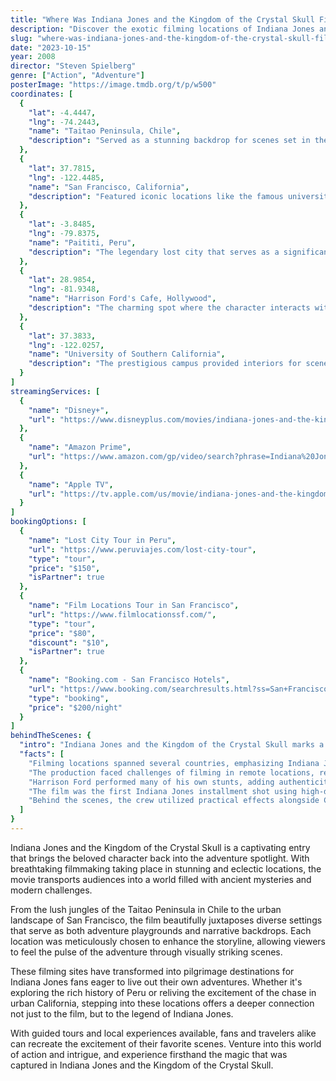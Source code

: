 ```yaml
---
title: "Where Was Indiana Jones and the Kingdom of the Crystal Skull Filmed?"
description: "Discover the exotic filming locations of Indiana Jones and the Kingdom of the Crystal Skull, where thrilling adventures unfold against breathtaking backdrops."
slug: "where-was-indiana-jones-and-the-kingdom-of-the-crystal-skull-filmed"
date: "2023-10-15"
year: 2008
director: "Steven Spielberg"
genre: ["Action", "Adventure"]
posterImage: "https://image.tmdb.org/t/p/w500"
coordinates: [
  { 
    "lat": -4.4447, 
    "lng": -74.2443, 
    "name": "Taitao Peninsula, Chile", 
    "description": "Served as a stunning backdrop for scenes set in the jungles of South America."
  },
  { 
    "lat": 37.7815, 
    "lng": -122.4485, 
    "name": "San Francisco, California", 
    "description": "Featured iconic locations like the famous university that creates a sense of nostalgia and adventure."
  },
  { 
    "lat": -3.8485, 
    "lng": -79.8375, 
    "name": "Paititi, Peru", 
    "description": "The legendary lost city that serves as a significant plot point, representing mystery and discovery."
  },
  { 
    "lat": 28.9854, 
    "lng": -81.9348, 
    "name": "Harrison Ford's Cafe, Hollywood", 
    "description": "The charming spot where the character interacts with others, subtly weaving in the film's essence."
  },
  { 
    "lat": 37.3833, 
    "lng": -122.0257, 
    "name": "University of Southern California", 
    "description": "The prestigious campus provided interiors for scenes emphasizing academic tension and intrigue."
  }
]
streamingServices: [
  {
    "name": "Disney+",
    "url": "https://www.disneyplus.com/movies/indiana-jones-and-the-kingdom-of-the-crystal-skull/7FxdscUulkLr"
  },
  {
    "name": "Amazon Prime",
    "url": "https://www.amazon.com/gp/video/search?phrase=Indiana%20Jones%20and%20the%20Kingdom%20of%20the%20Crystal%20Skull"
  },
  {
    "name": "Apple TV",
    "url": "https://tv.apple.com/us/movie/indiana-jones-and-the-kingdom-of-the-crystal-skull/umc.cmc.2rszq8lzl8pb4e1xjbo9z3gih"
  }
]
bookingOptions: [
  {
    "name": "Lost City Tour in Peru",
    "url": "https://www.peruviajes.com/lost-city-tour",
    "type": "tour",
    "price": "$150",
    "isPartner": true
  },
  {
    "name": "Film Locations Tour in San Francisco",
    "url": "https://www.filmlocationssf.com/",
    "type": "tour",
    "price": "$80",
    "discount": "$10",
    "isPartner": true
  },
  {
    "name": "Booking.com - San Francisco Hotels",
    "url": "https://www.booking.com/searchresults.html?ss=San+Francisco",
    "type": "booking",
    "price": "$200/night"
  }
]
behindTheScenes: {
  "intro": "Indiana Jones and the Kingdom of the Crystal Skull marks a thrilling return of the iconic archaeologist, intertwining action, humor, and adventure within a rich tapestry of global locations. The film's cinematography captures the essence of each site, from dense jungles to urban landscapes, enveloping audiences in a tale of intrigue and excitement.",
  "facts": [
    "Filming locations spanned several countries, emphasizing Indiana Jones's adventurous spirit—catching the essence of both the familiar and the unknown.",
    "The production faced challenges of filming in remote locations, requiring innovative logistics to bring the cinematic vision to life.",
    "Harrison Ford performed many of his own stunts, adding authenticity to the thrilling action sequences and signature charm of the character.",
    "The film was the first Indiana Jones installment shot using high-definition digital cameras, introducing a new visual experience to fans of the franchise.",
    "Behind the scenes, the crew utilized practical effects alongside CGI, ensuring a blend of old-school filmmaking with modern technology."
  ]
}
---
```


<IndianaJonesGuide />

Indiana Jones and the Kingdom of the Crystal Skull is a captivating entry that brings the beloved character back into the adventure spotlight. With breathtaking filmmaking taking place in stunning and eclectic locations, the movie transports audiences into a world filled with ancient mysteries and modern challenges.

From the lush jungles of the Taitao Peninsula in Chile to the urban landscape of San Francisco, the film beautifully juxtaposes diverse settings that serve as both adventure playgrounds and narrative backdrops. Each location was meticulously chosen to enhance the storyline, allowing viewers to feel the pulse of the adventure through visually striking scenes.

These filming sites have transformed into pilgrimage destinations for Indiana Jones fans eager to live out their own adventures. Whether it's exploring the rich history of Peru or reliving the excitement of the chase in urban California, stepping into these locations offers a deeper connection not just to the film, but to the legend of Indiana Jones.

With guided tours and local experiences available, fans and travelers alike can recreate the excitement of their favorite scenes. Venture into this world of action and intrigue, and experience firsthand the magic that was captured in Indiana Jones and the Kingdom of the Crystal Skull.